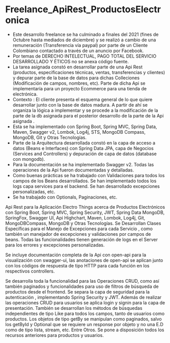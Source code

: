# Freelance_ApiRest_ProductosElectronica

* Este desarrollo freelance se ha culminado a finales del 2021 (fines de Octubre hasta mediados de diciembre) y se realizó a cambio de una remuneración (Transferencia vía paypal) por parte de un Cliente Colombiano contactado a través de un anuncio por Facebook.
* Por temas de DERECHO INTELECTUAL, PAGO TOTAL DEL SERVICIO DESARROLLADO Y ÉTICOS no se anexa código fuente.
* La tarea asignada constó en desarrollar parte de una Api Rest (productos, especificaciones técnicas, ventas, transferencias y clientes) y depurar parte de la base de datos para dichas Colleciones (Modificación de campos, nombres, etc). Parte de dicha Api se implementaría para un proyecto Ecommerce para una tienda de electrónica.
* Contexto : El cliente presenta el esquema general de lo que quiere desarrollar junto con la base de datos madura. A partir de ahí se organiza la lógica a implementar y se procede a la modificación de la parte de la db asignada para el posterior desarrollo de la parte de la Api asignada .
* Esta se ha implementado con Spring Boot, Spring MVC, Spring Data, Maven, Swagger v2, Lombok, Log4j, STS, MongoDB Compass, MongoDB, Git y Otras Tecnologías.
* Parte de la Arquitectura desarrollada constó en la capa de acceso a datos (Beans e Interfaces) con Spring Data JPA, capa de Negocios (Services and Controllers) y depuración de capa de datos (database con mongodb). 
* Para la documentación se ha implementado Swagger v2. Todas las operaciones de la Api fueron documentadas y detalladas.
* Como buenas prácticas se ha trabajado con Validaciones para todos los campos de los Beans desarrollados. Se han implementado todos los logs capa services para el backend. Se han desarrollado excepciones personalizadas, etc.
* Se ha trabajado con Optionals, Paginaciones, etc.

</hr>



Api Rest para la Aplicación Electro Things acerca de Productos Electrónicos con Spring Boot, Spring MVC, Spring Security, JWT, Spring Data MongoDB, SpringFox, Swagger UI, Api Highchart, Maven, Lombok, Log4j, Git, MongoDBCompass, MongoDB y Otras Tecnologías.
Se Desarrollan Clases Específicas para el Manejo de Excepciones para cada Servicio , como también un manejador de excepciones y validaciones por campos de beans.
Todas las funcionalidades tienen generación de logs en el Server para los errores y excepciones personalizadas.

Se incluye documentación completa de la Api con open-api para la visualización con swagger-ui, las anotaciones de open-api se aplican junto con los códigos de respuesta de tipo HTTP para cada función en los respectivos controllers.


Se desarrolla toda la funcionalidad para las Operaciones CRUD, como así también paginados y funcionalidades para uso de filtros de búsqueda de productos desde el frontend.
Se separa la capa de seguridad para la autenticación , implementando Spring Security y JWT. Además de realizar las operaciones CRUD para usuarios se aplica login y signin para la capa de presentación.
También se desarrollan los métodos de búsquedas independientes de tipo Like para todos los campos, tanto de usuarios como productos.
Los objetos de tipo getBy se manipulan como paginados, salvo los getById y Optional que se requiere un response por objeto y no una E.D como de tipo lista, stream, etc.
Entre Otros.
Se pone a disposición todos los recursos anteriores para productos y usuarios.
